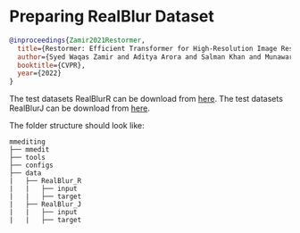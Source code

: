 # Preparing RealBlur Dataset

<!-- [DATASET] -->

```bibtex
@inproceedings{Zamir2021Restormer,
  title={Restormer: Efficient Transformer for High-Resolution Image Restoration},
  author={Syed Waqas Zamir and Aditya Arora and Salman Khan and Munawar Hayat and Fahad Shahbaz Khan and Ming-Hsuan Yang},
  booktitle={CVPR},
  year={2022}
}
```

The test datasets RealBlurR can be download from [here](https://drive.google.com/file/d/1glgeWXCy7Y0qWDc0MXBTUlZYJf8984hS/).
The test datasets RealBlurJ can be download from [here](https://drive.google.com/file/d/1Rb1DhhXmX7IXfilQ-zL9aGjQfAAvQTrW/).

The folder structure should look like:

```text
mmediting
├── mmedit
├── tools
├── configs
├── data
|   ├── RealBlur_R
|   |   ├── input
|   |   ├── target
|   ├── RealBlur_J
|   |   ├── input
|   |   ├── target
```
